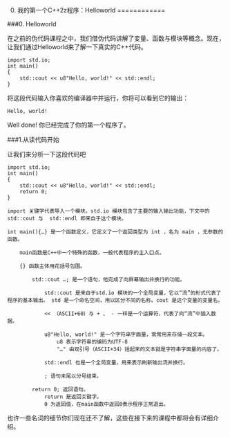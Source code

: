 0. 我的第一个C++2z程序：Helloworld
============

###0. Helloworld

在之前的伪代码课程之中，我们借伪代码讲解了变量、函数与模块等概念。现在，让我们通过Helloworld来了解一下真实的C++代码。

```
import std.io;
int main()
{
	std::cout << u8"Hello, world!" << std::endl;
}
```

将这段代码输入你喜欢的编译器中并运行，你将可以看到它的输出：

```text
Hello, world!
```

Well done! 你已经完成了你的第一个程序了。

###1.从读代码开始

让我们来分析一下这段代码吧

```
import std.io;
int main()
{
	std::cout << u8"Hello, world!" << std::endl;
	return 0;
}
```

	import 关键字代表导入一个模块。std.io 模块包含了主要的输入输出功能，下文中的std::cout 与  std::endl 即来自于这个模块。

	int main(){…} 是一个函数定义，它定义了一个返回类型为 int ，名为 main ，无参数的函数。

		main函数是C++中一个特殊的函数，一般代表程序的主入口点。
	
		{} 函数主体用花括号包围。

			std::cout …; 是一个语句，他完成了向屏幕输出并换行的功能。

				std::cout 是来自于std.io 模块的一个全局变量，它以“流”的形式代表了程序的基本输出。 std 是一个命名空间，用以区分不同的名称。cout 是这个变量的变量名。
	
				<< （ASCII+60）与 + 、 - 一样是一个运算符，代表了向“流”中插入数据。
	
				u8"Hello, world!" 是一个字符串字面量，常常用来存储一段文本。
					u8 表示字符串的编码为UTF-8
					"…" 由双引号（ASCII+34）括起来的文本就是字符串字面量的内容了。
	
				std::endl 也是一个全局变量，用来表示刷新输出流并换行。
	
				; 语句末尾以分号结束。

			return 0; 返回语句。
				return 是返回关键字。
				0 为返回值，在main函数中返回0表示程序正常退出。

也许一些名词的细节你们现在还不了解，这些在接下来的课程中都将会有详细介绍。
